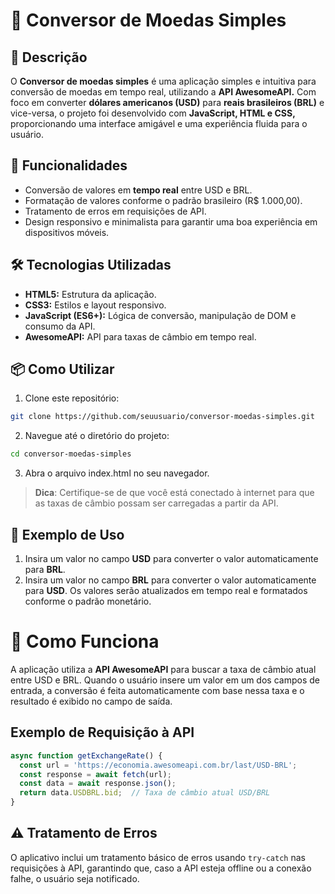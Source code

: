 # 💱 Conversor de Moedas Simples

## 📄 Descrição

O **Conversor de moedas simples** é uma aplicação simples e intuitiva para conversão de moedas em tempo real, utilizando a **API AwesomeAPI.** Com foco em converter **dólares americanos (USD)** para **reais brasileiros (BRL)** e vice-versa, o projeto foi desenvolvido com **JavaScript, HTML e CSS,** proporcionando uma interface amigável e uma experiência fluida para o usuário.

## 🚀 Funcionalidades

- Conversão de valores em **tempo real** entre USD e BRL.
- Formatação de valores conforme o padrão brasileiro (R$ 1.000,00).
- Tratamento de erros em requisições de API.
- Design responsivo e minimalista para garantir uma boa experiência em dispositivos móveis.

## 🛠️ Tecnologias Utilizadas

- **HTML5:** Estrutura da aplicação.
- **CSS3:** Estilos e layout responsivo.
- **JavaScript (ES6+):** Lógica de conversão, manipulação de DOM e consumo da API.
- **AwesomeAPI:** API para taxas de câmbio em tempo real.

## 📦 Como Utilizar

1. Clone este repositório:

```bash
git clone https://github.com/seuusuario/conversor-moedas-simples.git
```

2. Navegue até o diretório do projeto:

```bash
cd conversor-moedas-simples
```

3. Abra o arquivo index.html no seu navegador.

> **Dica**: Certifique-se de que você está conectado à internet para que as taxas de câmbio possam ser carregadas a partir da API.

## 📝 Exemplo de Uso

1. Insira um valor no campo **USD** para converter o valor automaticamente para **BRL**.
2. Insira um valor no campo **BRL** para converter o valor automaticamente para **USD**.
   Os valores serão atualizados em tempo real e formatados conforme o padrão monetário.

# 🔄 Como Funciona

A aplicação utiliza a **API AwesomeAPI** para buscar a taxa de câmbio atual entre USD e BRL. Quando o usuário insere um valor em um dos campos de entrada, a conversão é feita automaticamente com base nessa taxa e o resultado é exibido no campo de saída.

## Exemplo de Requisição à API

```Javascript
async function getExchangeRate() {
  const url = 'https://economia.awesomeapi.com.br/last/USD-BRL';
  const response = await fetch(url);
  const data = await response.json();
  return data.USDBRL.bid;  // Taxa de câmbio atual USD/BRL
}
```

## ⚠️ Tratamento de Erros

O aplicativo inclui um tratamento básico de erros usando `try-catch` nas requisições à API, garantindo que, caso a API esteja offline ou a conexão falhe, o usuário seja notificado.

```

```
